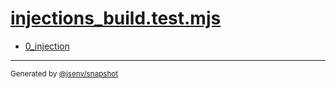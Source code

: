 # [injections_build.test.mjs](../injections_build.test.mjs)



- [0_injection](0_injection/0_injection.md)

---

<sub>
  Generated by <a href="https://github.com/jsenv/core/tree/main/packages/independent/snapshot">@jsenv/snapshot</a>
</sub>